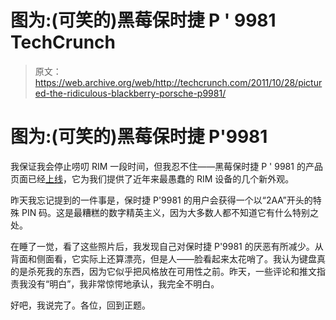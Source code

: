 # 图为:(可笑的)黑莓保时捷 P ' 9981 TechCrunch

> 原文：<https://web.archive.org/web/http://techcrunch.com/2011/10/28/pictured-the-ridiculous-blackberry-porsche-p9981/>

# 图为:(可笑的)黑莓保时捷 P'9981

我保证我会停止唠叨 RIM 一段时间，但我忍不住——黑莓保时捷 P ' 9981 的产品页面已经[上线](https://web.archive.org/web/20230204223509/http://ae.blackberry.com//devices/p9981/gallery.jsp#!features)，它为我们提供了近年来最愚蠢的 RIM 设备的几个新外观。

昨天我忘记提到的一件事是，保时捷 P'9981 的用户会获得一个以“2AA”开头的特殊 PIN 码。这是最糟糕的数字精英主义，因为大多数人都不知道它有什么特别之处。

在睡了一觉，看了这些照片后，我发现自己对保时捷 P'9981 的厌恶有所减少。从背面和侧面看，它实际上还算漂亮，但是人——脸看起来太花哨了。我认为键盘真的是杀死我的东西，因为它似乎把风格放在可用性之前。昨天，一些评论和推文指责我没有“明白”，我非常惊愕地承认，我完全不明白。

好吧，我说完了。各位，回到正题。